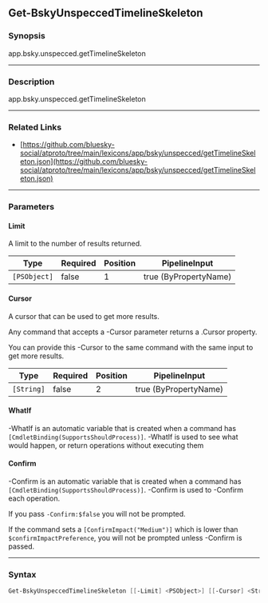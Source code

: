 Get-BskyUnspeccedTimelineSkeleton
---------------------------------




### Synopsis
app.bsky.unspecced.getTimelineSkeleton



---


### Description

app.bsky.unspecced.getTimelineSkeleton



---


### Related Links
* [https://github.com/bluesky-social/atproto/tree/main/lexicons/app/bsky/unspecced/getTimelineSkeleton.json](https://github.com/bluesky-social/atproto/tree/main/lexicons/app/bsky/unspecced/getTimelineSkeleton.json)





---


### Parameters
#### **Limit**

A limit to the number of results returned.






|Type        |Required|Position|PipelineInput        |
|------------|--------|--------|---------------------|
|`[PSObject]`|false   |1       |true (ByPropertyName)|



#### **Cursor**

A cursor that can be used to get more results.

Any command that accepts a -Cursor parameter returns a .Cursor property.

You can provide this -Cursor to the same command with the same input to get more results.






|Type      |Required|Position|PipelineInput        |
|----------|--------|--------|---------------------|
|`[String]`|false   |2       |true (ByPropertyName)|



#### **WhatIf**
-WhatIf is an automatic variable that is created when a command has ```[CmdletBinding(SupportsShouldProcess)]```.
-WhatIf is used to see what would happen, or return operations without executing them
#### **Confirm**
-Confirm is an automatic variable that is created when a command has ```[CmdletBinding(SupportsShouldProcess)]```.
-Confirm is used to -Confirm each operation.

If you pass ```-Confirm:$false``` you will not be prompted.


If the command sets a ```[ConfirmImpact("Medium")]``` which is lower than ```$confirmImpactPreference```, you will not be prompted unless -Confirm is passed.



---


### Syntax
```PowerShell
Get-BskyUnspeccedTimelineSkeleton [[-Limit] <PSObject>] [[-Cursor] <String>] [-WhatIf] [-Confirm] [<CommonParameters>]
```
